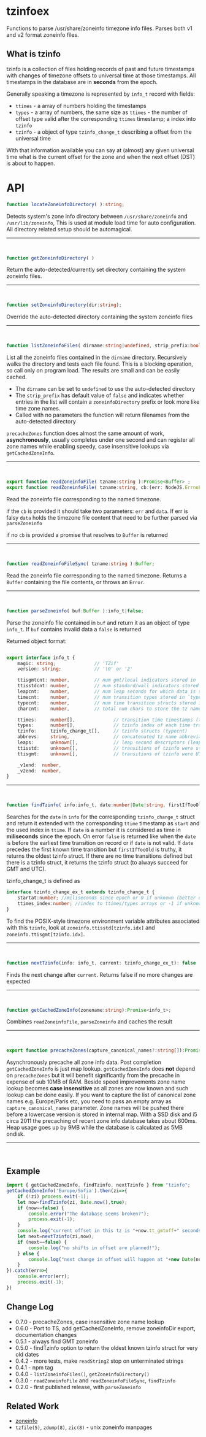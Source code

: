 tzinfoex
======


Functions to parse /usr/share/zoneinfo timezone info files.
Parses both v1 and v2 format zoneinfo files.

What is tzinfo
---

tzinfo is a collection of files holding records of past and future timestamps with changes of timezone offsets to universal time at those timestamps. All timestamps in the database are in **seconds** from the epoch. 

Generally speaking a timezone is represented by `info_t` record with fields:
 * `ttimes` - a array of numbers holding the timestamps
 * `types` - a array of numbers, the same size as `ttimes` - the number of offset type valid after the corresponding `ttimes` timestamp; a index into `tzinfo`
 * `tzinfo` - a object of type `tzinfo_change_t` describing a offset from the universal time

With that information available you can say at (almost) any given universal time what is the current offset for the zone and when the next offset (DST) is about to happen.

# API

```ts
function locateZoneinfoDirectory( ):string;
```

Detects system's zone info directory between  `/usr/share/zoneinfo` and `/usr/lib/zoneinfo`, This is used at module load time for auto configuration. All directory related setup should be automagical.

---
&nbsp;


```ts
function getZoneinfoDirectory( )
```

Return the auto-detected/currently set directory containing the system zoneinfo files.

---
&nbsp;

```ts
function setZoneinfoDirectory(dir:string);
```
Override the auto-detected directory containing the system zoneinfo files

---
&nbsp;

```ts
function listZoneinfoFiles( dirname:string|undefined, strip_prefix:boolean=false ):string[];
```

List all the zoneinfo files contained in the `dirname` directory. Recursively
walks the directory and tests each file found. This is a blocking operation, so call
only on program load.  The results are small and can be easily cached.  

 * The `dirname` can be set to `undefined` to use the auto-detected directory
 * The `strip_prefix` has default value of `false` and indicates whether entries in the list will contain a `zoneinfoDirectory` prefix or look more like time zone names.
 * Called with no parameters the function will return filenames from the auto-detected directory

`precacheZones` function does almost the same amount of work, **asynchronously**, usually completes under one second and can register all zone names while enabling speedy, case insensitive lookups via `getCachedZoneInfo`.

---
&nbsp;


```ts
export function readZoneinfoFile( tzname:string ):Promise<Buffer> ;
export function readZoneinfoFile( tzname:string, cb:(err: NodeJS.ErrnoException | null, data: Buffer) => void ):void ;

```

Read the zoneinfo file corresponding to the named timezone. 

if the `cb` is provided it should take two parameters: `err` and `data`. If err is falsy `data` holds the timezone file content that need to be further parsed via `parseZoneinfo`

if no `cb` is provided a promise that resolves to `Buffer` is returned

---
&nbsp;

```ts
function readZoneinfoFileSync( tzname:string ):Buffer;
```

Read the zoneinfo file corresponding to the named timezone.  Returns a `Buffer`
containing the file contents, or throws an `Error`.

---
&nbsp;

```ts
function parseZoneinfo( buf:Buffer ):info_t|false;
```

Parse the zoneinfo file contained in `buf` and return it as an object of type `info_t`. If `buf` contains invalid data a `false` is returned

Returned object format:
```ts

export interface info_t {
    magic: string;              // 'TZif'
    version: string;            // '\0' or '2'

    ttisgmtcnt: number,         // num gmt/local indicators stored in `ttisgmt`
    ttisstdcnt: number,         // num standard/wall indicators stored in `ttisstd`
    leapcnt:    number,         // num leap seconds for which data is stored in `leaps`
    timecnt:    number,         // num transition types stored in `types'
    typecnt:    number,         // num time transition structs stored in `tzinfo`
    charcnt:    number,         // total num chars to store the tz name abbreviations

    ttimes:     number[],              // transition time timestamps (timecnt)
    types:      number[],              // tzinfo index of each time transitioned to (timecnt)
    tzinfo:     tzinfo_change_t[],     // tzinfo structs (typecnt)
    abbrevs:    string,                // concatenated tz name abbreviations (asciiz strings totaling charcnt bytes)
    leaps:      unknown[],             // leap second descriptors (leapcnt)
    ttisstd:    unknown[],             // transitions of tzinfo were std or wallclock times (ttisstdcnt)
    ttisgmt:    unknown[],             // transitions of tzinfo were UTC or local time (ttisgmtcnt)

    _v1end:  number,
    _v2end:  number,
}
```
---
&nbsp;  



```ts
function findTzinfo( info:info_t, date:number|Date|string, firstIfTooOld:boolean ) : false|tzinfo_change_ex_t;
```
Searches for the `date` in `info` for the corresponding `tzinfo_change_t` struct and return it extended  with the corresponding `ttime` timestamp as `start` and the used index in `ttime`. If `date` is a number it is considered as time in **miliseconds** since the epoch. On error `false` is returned like when the `date` is before the earliest
time transition on record or if `date` is not valid.  If `date` precedes the first known
time transition but `firstIfTooOld` is truthy, it returns the oldest tzinfo struct.
If there are no time transitions defined but there is a tzinfo struct, it returns the
tzinfo struct (to always succeed for GMT and UTC).

tzinfo_change_t is defined as 

```ts
interface tzinfo_change_ex_t extends tzinfo_change_t {
    startat:number; //miliseconds since epoch or 0 if unknown (better use ttimes_index for unknown indicator)
    ttimes_index:number; //index to ttimes/types arrays or -1 if unknown
}
```

To find the POSIX-style timezone environment variable attributes associated with this `tzinfo`,
look at `zoneinfo.ttisstd[tzinfo.idx]` and `zoneinfo.ttisgmt[tzinfo.idx]`.

---
&nbsp;

```ts
function nextTzinfo(info: info_t, current: tzinfo_change_ex_t): false | tzinfo_change_ex_t
```

Finds the next change after `current`. Returns false if no more changes are expected

---
&nbsp;

```ts
function getCachedZoneInfo(zonename:string):Promise<info_t>;
```

Combines `readZoneinfoFile`, `parseZoneinfo` and caches the result

---
&nbsp;

```ts
export function precacheZones(capture_canonical_names?:string[]):Promise<true>;
```

Asynchronously precache all zone info data. Post completion `getCachedZoneInfo` is just map lookup. `getCachedZoneInfo` does **not** depend on `precacheZones` but it will benefit significantly from the precache in expense of sub 10MB of RAM. Beside speed improvements zone name lookup becomes **case insensitive** as all zones are now known and such lookup can be done easily. If you want to capture the list of canonical zone names e.g. Europe/Paris etc, you need to pass an empty array as `capture_canonical_names` parameter. Zone names will be pushed there before a lowercase version is stored in internal map. With a SSD disk and i5 circa 2011 the precaching of recent zone info database takes about 600ms. Heap usage goes up by 9MB while the database is calculated as 5MB ondisk.

---
&nbsp;

Example
-------

```ts
import { getCachedZoneInfo, findTzinfo, nextTzinfo } from "tzinfo";
getCachedZoneInfo('Europe/Sofia').then(zi=>{
	if (!zi) process.exit(-1);
	let now=findTzinfo(zi, Date.now(),true);
	if (now==false) {
		console.error("The database seems broken?");
		process.exit(-1);
	}
	console.log("current offset in this tz is "+now.tt_gmtoff+" seconds or "+now.tt_gmtoff/3600+' hours in effect sice '+new Date(now.startat)+' idx:'+now.ttimes_index);
	let next=nextTzinfo(zi,now);
	if (next==false) {
		console.log("no shifts in offset are planned!");
	} else {
		console.log("next change in offset will happen at "+new Date(next.startat-1)+' new offset will be '+next.tt_gmtoff+" seconds or "+next.tt_gmtoff/3600+' hours');
	}
}).catch(err=>{
	console.error(err);
	process.exit(-1);
})
```

Change Log
----------

- 0.7.0 - precacheZones, case insensitive zone name lookup
- 0.6.0 - Port to TS, add getCachedZoneInfo, remove zoneinfoDir export, documentation changes
- 0.5.1 - always find GMT zoneinfo
- 0.5.0 - findTzinfo option to return the oldest known tzinfo struct for very old dates
- 0.4.2 - more tests, make `readStringZ` stop on unterminated strings
- 0.4.1 - npm tag
- 0.4.0 - `listZoneinfoFiles()`, `getZoneinfoDirectory()`
- 0.3.0 - `readZoneinfoFile` and `readZoneinfoFileSync`, `findTzinfo`
- 0.2.0 - first published release, with `parseZoneinfo`



Related Work
------------

- [zoneinfo](http://npmjs.com/package/zoneinfo)
- `tzfile(5)`, `zdump(8)`, `zic(8)` - unix zoneinfo manpages
